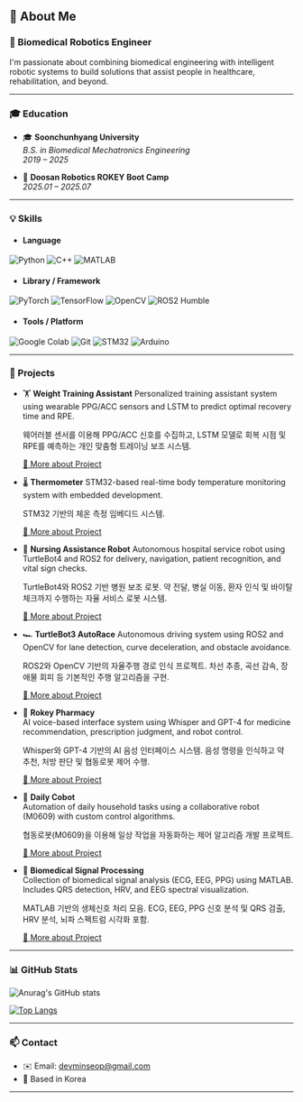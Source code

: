 ## 👋 About Me

### 🧠 Biomedical Robotics Engineer

I'm passionate about combining biomedical engineering with intelligent robotic systems to build solutions that assist people in healthcare, rehabilitation, and beyond.

---

### 🎓 Education

- 🎓 **Soonchunhyang University**  
  *B.S. in Biomedical Mechatronics Engineering*  
  *2019 – 2025*
  
- 🦾 **Doosan Robotics ROKEY Boot Camp**  
  *2025.01 – 2025.07*
  
---

### 💡 Skills

- #### Language  
 ![Python](https://img.shields.io/badge/Python-3776AB?style=for-the-badge&logo=python&logoColor=white)  ![C++](https://img.shields.io/badge/C++-00599C?style=for-the-badge&logo=cplusplus&logoColor=white)  ![MATLAB](https://img.shields.io/badge/MATLAB-orange?style=for-the-badge&logo=Mathworks&logoColor=white)  
- #### Library / Framework  
 ![PyTorch](https://img.shields.io/badge/PyTorch-EE4C2C?style=for-the-badge&logo=pytorch&logoColor=white)  ![TensorFlow](https://img.shields.io/badge/TensorFlow-FF6F00?style=for-the-badge&logo=tensorflow&logoColor=white)  ![OpenCV](https://img.shields.io/badge/OpenCV-5C3EE8?style=for-the-badge&logo=opencv&logoColor=white)  ![ROS2 Humble](https://img.shields.io/badge/ROS2_Humble-22314E?style=for-the-badge&logo=ros&logoColor=white)


- #### Tools / Platform  
 ![Google Colab](https://img.shields.io/badge/Colab-F9AB00?style=for-the-badge&logo=googlecolab&logoColor=white)  ![Git](https://img.shields.io/badge/Git-F05032?style=for-the-badge&logo=git&logoColor=white)  ![STM32](https://img.shields.io/badge/STM32-03234B?style=for-the-badge&logo=stmicroelectronics&logoColor=white)  ![Arduino](https://img.shields.io/badge/Arduino-00979D?style=for-the-badge&logo=arduino&logoColor=white)
 
---

### 🚀 Projects

- 🏋️ **Weight Training Assistant**
  Personalized training assistant system using wearable PPG/ACC sensors and LSTM to predict optimal recovery time and RPE.
  
  웨어러블 센서를 이용해 PPG/ACC 신호를 수집하고, LSTM 모델로 회복 시점 및 RPE를 예측하는 개인 맞춤형 트레이닝 보조 시스템.  

  [🔗 More about Project](https://github.com/MS0621/Weight_Training_Assistant)
  
  

- 🌡️ **Thermometer**
  STM32-based real-time body temperature monitoring system with embedded development.
  
  STM32 기반의 체온 측정 임베디드 시스템.
  
  [🔗 More about Project](https://github.com/MS0621/Thermometer)
  
  

- 🏥 **Nursing Assistance Robot**
  Autonomous hospital service robot using TurtleBot4 and ROS2 for delivery, navigation, patient recognition, and vital sign checks.
  
  TurtleBot4와 ROS2 기반 병원 보조 로봇. 약 전달, 병실 이동, 환자 인식 및 바이탈 체크까지 수행하는 자율 서비스 로봇 시스템.
  
  [🔗 More about Project](https://github.com/MS0621/nursing_assistance_robot)
  
  

- 🏎️ **TurtleBot3 AutoRace**
  Autonomous driving system using ROS2 and OpenCV for lane detection, curve deceleration, and obstacle avoidance.
  
  ROS2와 OpenCV 기반의 자율주행 경로 인식 프로젝트. 차선 추종, 곡선 감속, 장애물 회피 등 기본적인 주행 알고리즘을 구현.
  
  [🔗 More about Project](https://github.com/MS0621/turtlebot3_autorace)
  
  

- 💊 **Rokey Pharmacy**  
  AI voice-based interface system using Whisper and GPT-4 for medicine recommendation, prescription judgment, and robot control.
  
  Whisper와 GPT-4 기반의 AI 음성 인터페이스 시스템. 음성 명령을 인식하고 약 추천, 처방 판단 및 협동로봇 제어 수행.
  
  [🔗 More about Project](https://github.com/MS0621/Rokey_Pharmacy)
  
  

- 🤖 **Daily Cobot**  
  Automation of daily household tasks using a collaborative robot (M0609) with custom control algorithms.
  
  협동로봇(M0609)을 이용해 일상 작업을 자동화하는 제어 알고리즘 개발 프로젝트.
  
  [🔗 More about Project](https://github.com/MS0621/Daily_Cobot)
  
  

- 🧠 **Biomedical Signal Processing**  
  Collection of biomedical signal analysis (ECG, EEG, PPG) using MATLAB. Includes QRS detection, HRV, and EEG spectral visualization.
  
  MATLAB 기반의 생체신호 처리 모음. ECG, EEG, PPG 신호 분석 및 QRS 검출, HRV 분석, 뇌파 스펙트럼 시각화 포함.
  
  [🔗 More about Project](https://github.com/MS0621/Biomedical_Signal_Processing)

---

### 📊 GitHub Stats

![Anurag's GitHub stats](https://github-readme-stats.vercel.app/api?username=MS0621&show_icons=true&theme=dark)

[![Top Langs](https://github-readme-stats.vercel.app/api/top-langs/?username=MS0621&theme=dark)](https://github.com/MS0621/github-readme-stats)

---

### 📫 Contact

- ✉️ Email: devminseop@gmail.com  
- 📍 Based in Korea

---



<!--
**MS0621/MS0621** is a ✨ _special_ ✨ repository because its `README.md` (this file) appears on your GitHub profile.

Here are some ideas to get you started:

- 🔭 I’m currently working on ...
- 🌱 I’m currently learning ...
- 👯 I’m looking to collaborate on ...
- 🤔 I’m looking for help with ...
- 💬 Ask me about ...
- 📫 How to reach me: ...
- 😄 Pronouns: ...
- ⚡ Fun fact: ...
-->
